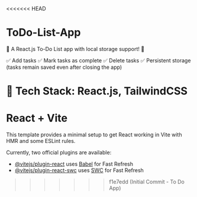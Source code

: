 <<<<<<< HEAD
# ToDo-List-App

📝 A React.js To-Do List app with local storage support! 🚀

✅ Add tasks
✅ Mark tasks as complete
✅ Delete tasks
✅ Persistent storage (tasks remain saved even after closing the app)

🔧 Tech Stack: React.js, TailwindCSS
=======
# React + Vite

This template provides a minimal setup to get React working in Vite with HMR and some ESLint rules.

Currently, two official plugins are available:

- [@vitejs/plugin-react](https://github.com/vitejs/vite-plugin-react/blob/main/packages/plugin-react/README.md) uses [Babel](https://babeljs.io/) for Fast Refresh
- [@vitejs/plugin-react-swc](https://github.com/vitejs/vite-plugin-react-swc) uses [SWC](https://swc.rs/) for Fast Refresh
>>>>>>> f1e7edd (Initial Commit - To Do App)
